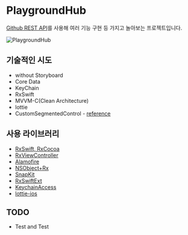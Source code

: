 # PlaygroundHub

[Github REST API](https://docs.github.com/en/rest)를 사용해 여러 기능 구현 등 가지고 놀아보는 프로젝트입니다.



![PlaygroundHub](https://user-images.githubusercontent.com/62657991/145042770-4f9fe73c-5675-4fb3-9dfa-d244e0b2cd34.gif)



## 기술적인 시도

- without Storyboard
- Core Data
- KeyChain
- RxSwift
- MVVM-C(Clean Architecture)
- lottie
- CustomSegmentedControl - [reference](https://github.com/Code-With-Coffee/CustomSegmentedControl)



## 사용 라이브러리

- [RxSwift, RxCocoa](https://github.com/ReactiveX/RxSwift)
- [RxViewController](https://github.com/devxoul/RxViewController)
- [Alamofire](https://github.com/Alamofire/Alamofire)
- [NSObject+Rx](https://github.com/RxSwiftCommunity/NSObject-Rx)
- [SnapKit](https://github.com/SnapKit/SnapKit)
- [RxSwiftExt](https://github.com/RxSwiftCommunity/RxSwiftExt)
- [KeychainAccess](https://github.com/kishikawakatsumi/KeychainAccess)
- [lottie-ios](https://github.com/airbnb/lottie-ios)



## TODO

- Test and Test

